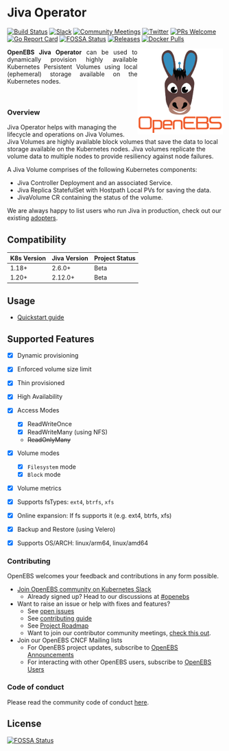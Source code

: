 # Jiva Operator

[![Build Status](https://github.com/openebs/jiva-operator/actions/workflows/build.yaml/badge.svg)](https://github.com/openebs/jiva-operator/actions/workflows/build.yml)
[![Slack](https://img.shields.io/badge/chat!!!-slack-ff1493.svg?style=flat-square)](https://kubernetes.slack.com/messages/openebs)
[![Community Meetings](https://img.shields.io/badge/Community-Meetings-blue)](https://hackmd.io/hiRcXyDTRVO2_Zs9fp0CAg)
[![Twitter](https://img.shields.io/twitter/follow/openebs.svg?style=social&label=Follow)](https://twitter.com/intent/follow?screen_name=openebs)
[![PRs Welcome](https://img.shields.io/badge/PRs-welcome-brightgreen.svg?style=flat-square)](https://github.com/openebs/openebs/blob/master/CONTRIBUTING.md)
[![Go Report Card](https://goreportcard.com/badge/github.com/openebs/jiva-csi)](https://goreportcard.com/report/github.com/openebs/jiva-operator)
[![FOSSA Status](https://app.fossa.com/api/projects/git%2Bgithub.com%2Fopenebs%2Fjiva-operator.svg?type=shield)](https://app.fossa.com/projects/git%2Bgithub.com%2Fopenebs%2Fjiva-operator?ref=badge_shield)
[![Releases](https://img.shields.io/github/release/openebs/jiva-operator/all.svg?style=flat-square)](https://github.com/openebs/jiva-operator/releases)
[![Docker Pulls](https://img.shields.io/docker/pulls/openebs/jiva)](https://hub.docker.com/repository/docker/openebs/jiva)

<img width="200" align="right" alt="OpenEBS Logo" src="https://raw.githubusercontent.com/cncf/artwork/master/projects/openebs/stacked/color/openebs-stacked-color.png" xmlns="http://www.w3.org/1999/html">

<p align="justify">
<strong>OpenEBS Jiva Operator</strong> can be used to dynamically provision highly available Kubernetes Persistent Volumes using local (ephemeral) storage available on the Kubernetes nodes. 
</p>
<br>

### Overview

Jiva Operator helps with managing the lifecycle and operations on Jiva Volumes. Jiva Volumes are highly available block volumes that save the data to local storage available on the Kubernetes nodes. Jiva volumes replicate the volume data to multiple nodes to provide resiliency against node failures.

A Jiva Volume comprises of the following Kubernetes components:

- Jiva Controller Deployment and an associated Service.
- Jiva Replica StatefulSet with Hostpath Local PVs for saving the data.
- JivaVolume CR containing the status of the volume.

We are always happy to list users who run Jiva in production, check out our existing [adopters](./ADOPTERS.md).

## Compatibility 

| K8s Version | Jiva Version     | Project Status
| ------------| ---------------- | ------------- 
| 1.18+       | 2.6.0+           | Beta  
| 1.20+       | 2.12.0+          | Beta  

## Usage

- [Quickstart guide](docs/quickstart.md)


## Supported Features

- [x] Dynamic provisioning
- [x] Enforced volume size limit
- [x] Thin provisioned
- [x] High Availability
- [x] Access Modes
    - [x] ReadWriteOnce
    - [x] ReadWriteMany (using NFS)
    - ~~ReadOnlyMany~~
- [x] Volume modes
    - [x] `Filesystem` mode
    - [x] `Block` mode
- [x] Volume metrics
- [x] Supports fsTypes: `ext4`, `btrfs`, `xfs`
- [x] Online expansion: If fs supports it (e.g. ext4, btrfs, xfs)
- [x] Backup and Restore (using Velero)
- [x] Supports OS/ARCH: linux/arm64, linux/amd64


### Contributing

OpenEBS welcomes your feedback and contributions in any form possible.

- [Join OpenEBS community on Kubernetes Slack](https://kubernetes.slack.com)
  - Already signed up? Head to our discussions at [#openebs](https://kubernetes.slack.com/messages/openebs/)
- Want to raise an issue or help with fixes and features?
  - See [open issues](https://github.com/openebs/jiva-operator/issues)
  - See [contributing guide](./CONTRIBUTING.md)
  - See [Project Roadmap](https://github.com/openebs/openebs/blob/master/ROADMAP.md#jiva)
  - Want to join our contributor community meetings, [check this out](https://hackmd.io/mfG78r7MS86oMx8oyaV8Iw?view).
- Join our OpenEBS CNCF Mailing lists
  - For OpenEBS project updates, subscribe to [OpenEBS Announcements](https://lists.cncf.io/g/cncf-openebs-announcements)
  - For interacting with other OpenEBS users, subscribe to [OpenEBS Users](https://lists.cncf.io/g/cncf-openebs-users)
### Code of conduct

Please read the community code of conduct [here](./CODE_OF_CONDUCT.md).

[Docker environment]: https://docs.docker.com/engine
[Go environment]: https://golang.org/doc/install
[openebs/openebs]: https://github.com/openebs/openebs
[channel]: https://kubernetes.slack.com/messages/openebs/


## License
[![FOSSA Status](https://app.fossa.com/api/projects/git%2Bgithub.com%2Fopenebs%2Fjiva-operator.svg?type=large)](https://app.fossa.com/projects/git%2Bgithub.com%2Fopenebs%2Fjiva-operator?ref=badge_large)
